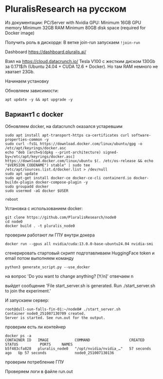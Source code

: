 # PluralisResearch на русском

Из документации:
PC/Server with Nvidia GPU:
Minimum 16GB GPU memory
Minimum 32GB RAM
Minimum 80GB disk space (required for Docker image)

Получить роль в дискорде:
В ветке join-run запускаем `!join-run`

Dashboard https://dashboard.pluralis.ai/

Взял на https://cloud.datacrunch.io/ Tesla V100 с жестким диском 130Gb за 0.171$/h (Ubuntu 24.04 + CUDA 12.6 + Docker).
Но там RAM немного не хватает 23Gb.

Начинаем установку

Обновляем зависимости:
```
apt update -y && apt upgrade -y
```

## Вариант1 с docker

Обновляем docker, на datacrunch оказался устаревшим
```
sudo apt install apt-transport-https ca-certificates curl software-properties-common -y
sudo curl -fsSL https://download.docker.com/linux/ubuntu/gpg -o /etc/apt/keyrings/docker.asc
echo "deb [arch=$(dpkg --print-architecture) signed-by=/etc/apt/keyrings/docker.asc] https://download.docker.com/linux/ubuntu $(. /etc/os-release && echo "$VERSION_CODENAME") stable" | sudo tee /etc/apt/sources.list.d/docker.list > /dev/null
sudo apt update
sudo apt-get install docker-ce docker-ce-cli containerd.io docker-buildx-plugin docker-compose-plugin -y
sudo groupadd docker
sudo usermod -aG docker $USER

reboot
```

Установка с использованием docker:
```
git clone https://github.com/PluralisResearch/node0
cd node0
docker build . -t pluralis_node0
```

проверим работают ли ГПУ внутри докера
```
docker run --gpus all nvidia/cuda:13.0.0-base-ubuntu24.04 nvidia-smi
```

сгенерировать стартовый скрипт
подготавливаем HuggingFace token и email потом выполняем команду

```
python3 generate_script.py --use_docker
```

на вопрос 'Do you want to change anything? [Y/n]' отвечаем n

выйдет сообщение 'File start_server.sh is generated. Run ./start_server.sh to join the experiment.'

И запускаем сервер:
```
root@dull-sun-falls-fin-01:~/node0# ./start_server.sh
Container node0_251007130709 created.
Server is started. See run.out for the output.
```

проверим есть ли контейнер
```
docker ps -a
CONTAINER ID   IMAGE            COMMAND                  CREATED          STATUS          PORTS     NAMES
b5f483cfa828   pluralis_node0   "/opt/nvidia/nvidia_…"   57 seconds ago   Up 57 seconds             node0_251007130136
```

проверим потребление ГПУ


Проверяем логи в файле run.out
